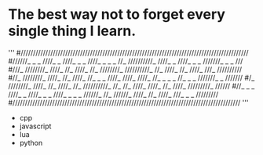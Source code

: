 # The best way not to forget every single thing I learn.
'''
#////////////////////////////////////////////////////////////////////////////////////////////
#//////_ _ _ ////_ _ ////_ _ _ ////_ _ _ _ //_ //////////_ ////_ _ ////_ _ _ ///////_ _ _ ///
#///_ ////////_ ////_ //_ ////_ //_ ////////_ //////////_ //_ ////_ //_ ////_ ///_ //////////
#//_ ////////_ ////_ //_ ////_ //_ _ _ ////_ ////_ ////_ //_ _ _ _ //_ _ _ ///////_ _ ///////
#/_ ////////_ ////_ //_ ////_ //_ //////////_ //_ //_ ////_ ////_ //_ ////_ /////////_ //////
#//_ _ _ ////_ _ ////_ _ _ ////_ _ _ _ //////_ //_ //////_ ////_ //_ ////_ ///_ _ _ /////////
#////////////////////////////////////////////////////////////////////////////////////////////
'''
- cpp
- javascript
- lua
- python










